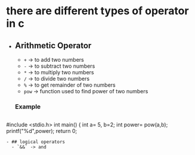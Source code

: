 # there are different types of operator in c 
- ## Arithmetic Operator
  - `+` -> to add two numbers 
  - `-` -> to subtract two numbers
  - `*` -> to multiply two numbers
  - `/` -> to divide two numbers
  - `%` -> to get remainder of two numbers
  - `pow` -> function used to find power of two numbers
  ### Example
  ```c
 #include <stdio.h>
 int main() {
 int a= 5, b=2;
   int power= pow(a,b);
   printf("%d",power);
   return 0;
```
- ## logical operators
  - `&&` -> and 

